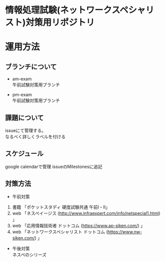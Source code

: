 # 情報処理試験(ネットワークスペシャリスト)対策用リポジトリ

# 運用方法

## ブランチについて

* am-exam  
午前試験対策用ブランチ

* pm-exam  
午前試験対策用ブランチ

## 課題について

issueにて管理する。  
なるべく詳しくラベルを付ける

## スケジュール

google calendarで管理
issueのMilestonesに追記

## 対策方法

* 午前対策
1. 書籍 「ポケットスタディ 硬度試験共通 午前Ⅰ・Ⅱ」
2. web 「ネスペイージス (http://www.infraexpert.com/info/netspecial1.html) 」
3. web 「応用情報技術者 ドットコム (https://www.ap-siken.com/) 」
4. web 「ネットワークスペシャリスト ドットコム (https://www.nw-siken.com/) 」

* 午後対策  
ネスペのシリーズ
